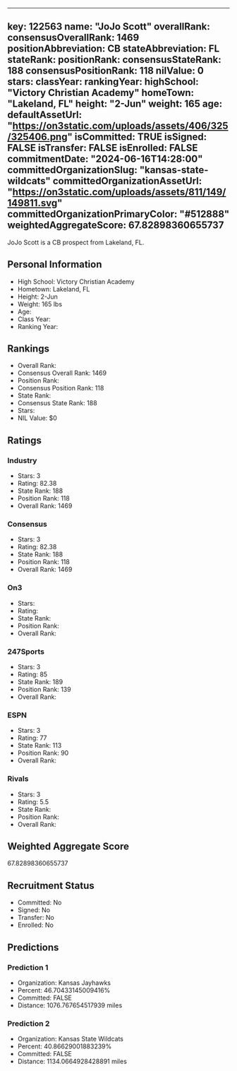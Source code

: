 ---
  key: 122563
  name: "JoJo Scott"
  overallRank: 
  consensusOverallRank: 1469
  positionAbbreviation: CB
  stateAbbreviation: FL
  stateRank: 
  positionRank: 
  consensusStateRank: 188
  consensusPositionRank: 118
  nilValue: 0
  stars: 
  classYear: 
  rankingYear: 
  highSchool: "Victory Christian Academy"
  homeTown: "Lakeland, FL"
  height: "2-Jun"
  weight: 165
  age: 
  defaultAssetUrl: "https://on3static.com/uploads/assets/406/325/325406.png"
  isCommitted: TRUE
  isSigned: FALSE
  isTransfer: FALSE
  isEnrolled: FALSE
  commitmentDate: "2024-06-16T14:28:00"
  committedOrganizationSlug: "kansas-state-wildcats"
  committedOrganizationAssetUrl: "https://on3static.com/uploads/assets/811/149/149811.svg"
  committedOrganizationPrimaryColor: "#512888"
  weightedAggregateScore: 67.82898360655737
  ---
  
  JoJo Scott is a CB prospect from Lakeland, FL.
  
  ## Personal Information
  - High School: Victory Christian Academy
  - Hometown: Lakeland, FL
  - Height: 2-Jun
  - Weight: 165 lbs
  - Age: 
  - Class Year: 
  - Ranking Year: 
  
  ## Rankings
  - Overall Rank: 
  - Consensus Overall Rank: 1469
  - Position Rank: 
  - Consensus Position Rank: 118
  - State Rank: 
  - Consensus State Rank: 188
  - Stars: 
  - NIL Value: $0
  
  ## Ratings
  
  ### Industry
  - Stars: 3
  - Rating: 82.38
  - State Rank: 188
  - Position Rank: 118
  - Overall Rank: 1469
  
  ### Consensus
  - Stars: 3
  - Rating: 82.38
  - State Rank: 188
  - Position Rank: 118
  - Overall Rank: 1469
  
  ### On3
  - Stars: 
  - Rating: 
  - State Rank: 
  - Position Rank: 
  - Overall Rank: 
  
  ### 247Sports
  - Stars: 3
  - Rating: 85
  - State Rank: 189
  - Position Rank: 139
  - Overall Rank: 
  
  ### ESPN
  - Stars: 3
  - Rating: 77
  - State Rank: 113
  - Position Rank: 90
  - Overall Rank: 
  
  ### Rivals
  - Stars: 3
  - Rating: 5.5
  - State Rank: 
  - Position Rank: 
  - Overall Rank: 
  
  ## Weighted Aggregate Score
  67.82898360655737
  
  ## Recruitment Status
  - Committed: No
  - Signed: No
  - Transfer: No
  - Enrolled: No
  
  
  
  ## Predictions
  
  ### Prediction 1
  - Organization: Kansas Jayhawks
  - Percent: 46.70433145009416%
  - Committed: FALSE
  - Distance: 1076.767654517939 miles
  
  ### Prediction 2
  - Organization: Kansas State Wildcats
  - Percent: 40.86629001883239%
  - Committed: FALSE
  - Distance: 1134.0664928428891 miles
  
